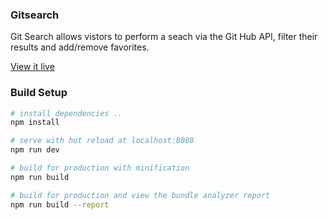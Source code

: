 ### Gitsearch

Git Search allows vistors to perform a seach via the Git Hub API, filter their results and add/remove favorites.

[View it live](https://gitsearchdemo.netlify.app/#/)

### Build Setup

``` bash
# install dependencies ..
npm install

# serve with hot reload at localhost:8080
npm run dev

# build for production with minification
npm run build

# build for production and view the bundle analyzer report
npm run build --report
```
  
